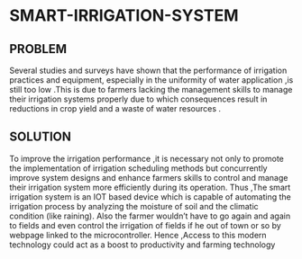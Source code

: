 # SMART-IRRIGATION-SYSTEM

## PROBLEM
Several studies and surveys have shown that the performance of irrigation practices and equipment, especially in the uniformity of water application  ,is still too low .This is due to farmers lacking the management skills to manage their irrigation systems properly due to which  consequences result in reductions in crop yield and a waste of water resources .

## SOLUTION
To improve the irrigation performance ,it is necessary not only to promote the implementation of irrigation scheduling methods but concurrently improve system designs and enhance farmers skills to control and manage their irrigation system more efficiently during its operation. 
Thus ,The smart irrigation system is an IOT based device which is capable of automating the irrigation process by analyzing the moisture of soil and the climatic condition (like raining).
Also the farmer wouldn’t have to go again and again to fields and even control the irrigation of fields if he out of town or so by webpage linked to the microcontroller.
Hence ,Access to this modern technology could act as a boost to productivity and farming technology
